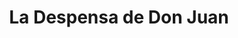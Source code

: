 ---
title: "La Despensa de Don Juan"
url: /santa-tecla/la-despensa-de-don-juan-calle-chiltiupan/
shop: Supermarkt
---